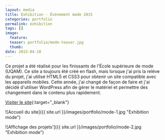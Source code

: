 ```yaml
---
layout: media
title: Exhibition - Événement mode 2015
categories: portfolio
permalink: exhibition
tags: [] 
image:
  feature:
  teaser: portfolio/mode-teaser.jpg
  thumb:
date: 2015-04-10
---
```


Ce projet a été réalisé pour les finissants de l'École supérieure de mode (UQAM). Ce site a toujours été créé en flash, mais lorsque j'ai pris la relève du projet, j'ai utilisé HTML5 et CSS3 pour obtenir un site compatible avec les appareils mobiles. Cette année, j'ai changé de façon de faire et j'ai décidé d'utiliser WordPress afin de gérer le matériel et permettre des changement dans le contenu plus rapidement.

[Visiter le site](http://www.evenementmode.info){:target="_blank"}

![Accueil du site]({{ site.url }}/images/portfolio/mode-1.jpg "Exhibition mode")

![Affichage des projets']({{ site.url }}/images/portfolio/mode-2.jpg "Exhibition mode")